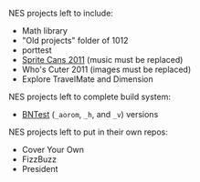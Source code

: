 NES projects left to include:

- Math library
- "Old projects" folder of 1012
- porttest
- [Sprite Cans 2011](http://forums.nesdev.com/viewtopic.php?p=77094#p77094) (music must be replaced)
- Who's Cuter 2011 (images must be replaced)
- Explore TravelMate and Dimension

NES projects left to complete build system:
- [BNTest](https://forums.nesdev.com/viewtopic.php?p=79826#p79826)
  (`_aorom`, `_h`, and `_v`) versions

NES projects left to put in their own repos:

- Cover Your Own
- FizzBuzz
- President

